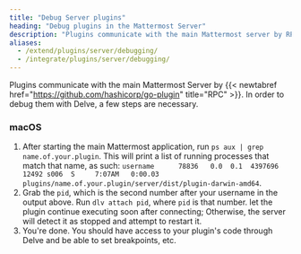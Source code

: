 ```yaml
---
title: "Debug Server plugins"
heading: "Debug plugins in the Mattermost Server"
description: "Plugins communicate with the main Mattermost server by RPC. Learn how to debug them."
aliases: 
  - /extend/plugins/server/debugging/
  - /integrate/plugins/server/debugging/
---
```


Plugins communicate with the main Mattermost Server by {{< newtabref href="https://github.com/hashicorp/go-plugin" title="RPC" >}}. In order to debug them with Delve, a few steps are necessary.
### macOS
1. After starting the main Mattermost application, run `ps aux | grep name.of.your.plugin`. This will print a list of running processes that match that name, as such: `username      78836   0.0  0.1  4397696  12492 s006  S     7:07AM   0:00.03 plugins/name.of.your.plugin/server/dist/plugin-darwin-amd64`.
2. Grab the `pid`, which is the second number after your username in the output above. Run `dlv attach pid`, where `pid` is that number. let the plugin continue executing soon after connecting; Otherwise, the server will detect it as stopped and attempt to restart it.
3. You're done. You should have access to your plugin's code through Delve and be able to set breakpoints, etc.
